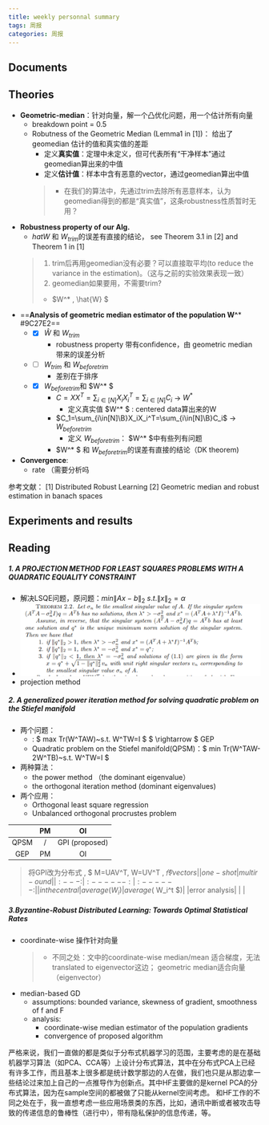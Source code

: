 ```yaml
---
title: weekly personnal summary
tags: 周报
categories: 周报
---
```


## Documents

## Theories

- **Geometric-median**：针对向量，解一个凸优化问题，用一个估计所有向量
	- breakdown point = 0.5
	- Robutness of the Geometric Median (Lemma1 in [1])： 给出了geomedian 估计的值和真实值的差距
		- 定义**真实值**：定理中未定义，但可代表所有“干净样本”通过geomedian算出来的中值
		- 定义**估计值**：样本中含有恶意的vector，通过geomedian算出中值
		> - 在我们的算法中，先通过trim去除所有恶意样本，认为geomedian得到的都是“真实值”，这条robustness性质暂时无用？
- **Robustness property of our Alg.**
	- $hat{W}$ 和 $W_{trim}$的误差有直接的结论， see Theorem 3.1 in [2] and Theorem 1 in [1]
	>1. trim后再用geomedian没有必要？可以直接取平均(to reduce the variance in the estimation)。（这与之前的实验效果表现一致）
	>2. geomedian如果要用，不需要trim?
	> -  $W^* , \hat{W} $
- ==**Analysis of geometric median estimator of the population W^*** #9C27E2==
	- - [x] $\hat{W}$ 和 $W_{trim}$
		- robustness property 带有confidence，由 geometric median 带来的误差分析
	- - [ ] $W_{trim}$ 和 $W_{beforetrim}$
		- 差别在于排序
	- - [x] $W_{beforetrim}$和 $W^* $
		- $C=XX^T=\sum_{i\in[N]}X_iX_i^T=\sum_{i\in[N]}C_i$ -> $W^*$
			- 定义真实值 $W^* $ : centered data算出来的W
		- $C_1=\sum_{i\in[N]\B}X_iX_i^T=\sum_{i\in[N]\B}C_i$ -> $W_{beforetrim}$
		    - 定义 $W_{beforetrim}$： $W^* $中有些列有问题
		- $W^* $ 和 $W_{beforetrim}$的误差有直接的结论（DK theorem)
- **Convergence**: 
	- rate （<i class="fas fa-question"></i>需要分析吗


参考文献：
[1] Distributed Robust Learning
[2] Geometric median and robust estimation in banach spaces
## Experiments and results






## Reading
##### 1. A PROJECTION METHOD FOR LEAST SQUARES PROBLEMS WITH A QUADRATIC EQUALITY CONSTRAINT
- 解决LSQE问题，原问题：$min \|Ax-b\|_2~s.t.\|x\|_2=\alpha$
- ![enter description here](./images/1606114240410.png)
- projection method 

##### 2. A generalized power iteration method for solving quadratic problem on the Stiefel manifold
- 两个问题：
	- : $ max Tr(W^TAW)~s.t. W^TW=I $ $ \rightarrow $ GEP
	- Quadratic problem on the Stiefel manifold(QPSM)：$ min Tr(W^TAW-2W^TB)~s.t. W^TW=I $ 
- 两种算法：
	-  the power method （the dominant eigenvalue） 
	-  the orthogonal iteration method  (dominant eigenvalues)
- 两个应用：
	- Orthogonal least square regression
	- Unbalanced orthogonal procrustes problem

|  | PM|OI |
| :------:| :------: | :------: |
| QPSM | / | GPI (proposed) |
| GEP | PM | OI |

> <i class="fas fa-lightbulb"></i> 将GPI改为分布式 , $ M=UAV^T, W=UV^T $, 传vectors
> ||one-shot|multir-ound|
> |:---:| :------:| :------: |
> |in the central|average(W_i)| average($ W_i^t $)|
> |error analysis| | |

##### 3.Byzantine-Robust Distributed Learning: Towards Optimal Statistical Rates
- coordinate-wise 操作针对向量
	 > - 不同之处：文中的coordinate-wise median/mean 适合梯度，<i class="fas fa-question"></i>无法translated to eigenvector这边； geometric median适合向量（eigenvector）
- median-based GD
	- assumptions: bounded variance, skewness of gradient, smoothness of f and F
	- analysis: 
		- coordinate-wise median estimator of the population gradients
		- convergence of proposed algorithm


严格来说，我们一直做的都是类似于分布式机器学习的范围，主要考虑的是在基础机器学习算法（如PCA、CCA等）上设计分布式算法，其中在分布式PCA上已经有许多工作，而且基本上很多都是统计数学那边的人在做，我们也只是从那边拿一些结论过来加上自己的一点推导作为创新点。其中HF主要做的是kernel PCA的分布式算法，因为在sample空间的都被做了只能从kernel空间考虑。
和HF工作的不同之处在于，我一直想考虑一些应用场景类的东西，比如，通讯中断或者被攻击导致的传递信息的鲁棒性（进行中），带有隐私保护的信息传递，等。